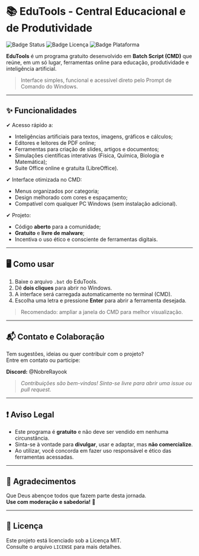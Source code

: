 # 📚 EduTools - Central Educacional e de Produtividade

![Badge Status](https://img.shields.io/badge/status-em%20desenvolvimento-blue)
![Badge Licença](https://img.shields.io/badge/licen%C3%A7a-MIT-green)
![Badge Plataforma](https://img.shields.io/badge/plataforma-Windows-lightgrey)

**EduTools** é um programa gratuito desenvolvido em **Batch Script (CMD)** que reúne, em um só lugar, ferramentas online para educação, produtividade e inteligência artificial.

> Interface simples, funcional e acessível direto pelo Prompt de Comando do Windows.

---

## ✨ Funcionalidades

✔ Acesso rápido a:
- Inteligências artificiais para textos, imagens, gráficos e cálculos;
- Editores e leitores de PDF online;
- Ferramentas para criação de slides, artigos e documentos;
- Simulações científicas interativas (Física, Química, Biologia e Matemática);
- Suite Office online e gratuita (LibreOffice).

✔ Interface otimizada no CMD:
- Menus organizados por categoria;
- Design melhorado com cores e espaçamento;
- Compatível com qualquer PC Windows (sem instalação adicional).

✔ Projeto:
- Código **aberto** para a comunidade;
- **Gratuito** e **livre de malware**;
- Incentiva o uso ético e consciente de ferramentas digitais.

---

## 🖥️ Como usar

1. Baixe o arquivo `.bat` do EduTools.
2. Dê **dois cliques** para abrir no Windows.
3. A interface será carregada automaticamente no terminal (CMD).
4. Escolha uma letra e pressione **Enter** para abrir a ferramenta desejada.

> Recomendado: ampliar a janela do CMD para melhor visualização.

---

## 📬 Contato e Colaboração

Tem sugestões, ideias ou quer contribuir com o projeto?  
Entre em contato ou participe:

**Discord:** @NobreRayook

> *Contribuições são bem-vindas! Sinta-se livre para abrir uma issue ou pull request.*

---

## ❗ Aviso Legal

- Este programa é **gratuito** e não deve ser vendido em nenhuma circunstância.  
- Sinta-se à vontade para **divulgar**, usar e adaptar, mas **não comercialize**.  
- Ao utilizar, você concorda em fazer uso responsável e ético das ferramentas acessadas.

---

## 🙏 Agradecimentos

Que Deus abençoe todos que fazem parte desta jornada.  
**Use com moderação e sabedoria!** 💙

---

## 📄 Licença

Este projeto está licenciado sob a Licença MIT.  
Consulte o arquivo `LICENSE` para mais detalhes.
